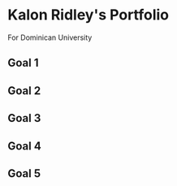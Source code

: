 <body>
 <div> <p><h1>Kalon Ridley's Portfolio</h1>
  For Dominican University</p></div>
  
  <div><h2>Goal 1</h2></div>
  <div><h2>Goal 2</h2></div>
  <div><h2>Goal 3</h2></div>
  <div><h2>Goal 4</h2></div>
  <div><h2>Goal 5</h2></div>
</body>
